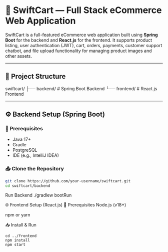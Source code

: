# 🛒 SwiftCart — Full Stack eCommerce Web Application

SwiftCart is a full-featured eCommerce web application built using **Spring Boot** for the backend and **React.js** for the frontend. It supports product listing, user authentication (JWT), cart, orders, payments, customer support chatbot, and file upload functionality for managing product images and other assets.

---

## 📁 Project Structure

swiftcart/
├── backend/ # Spring Boot Backend
└── frontend/ # React.js Frontend


---

## ⚙️ Backend Setup (Spring Boot)

### 🔧 Prerequisites
- Java 17+
- Gradle
- PostgreSQL
- IDE (e.g., IntelliJ IDEA)

### 📥 Clone the Repository
```bash
git clone https://github.com/your-username/swiftcart.git
cd swiftcart/backend
```
Run Backend
./gradlew bootRun

🌐 Frontend Setup (React.js)
🔧 Prerequisites
Node.js (v18+)

npm or yarn

📥 Install & Run
```
cd ../frontend
npm install
npm start
```


